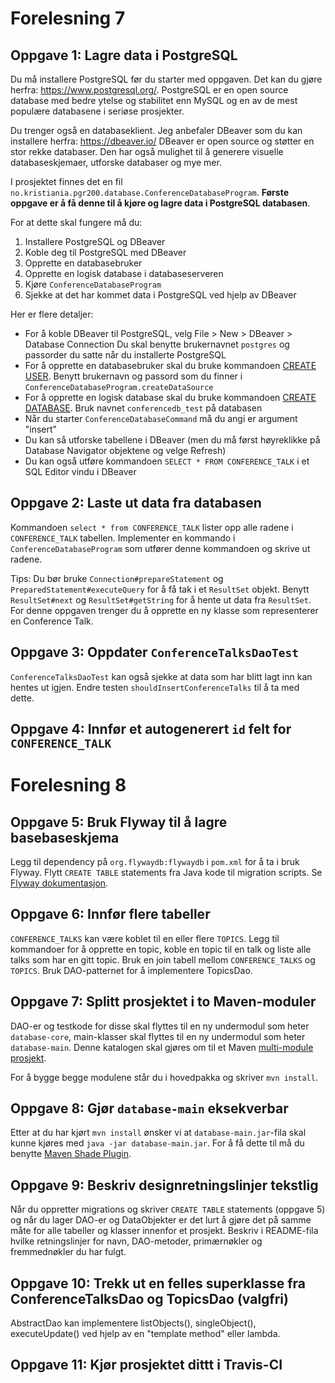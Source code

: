 
# Forelesning 7

## Oppgave 1: Lagre data i PostgreSQL


Du må installere PostgreSQL før du starter med oppgaven. Det kan du gjøre herfra: https://www.postgresql.org/. PostgreSQL er en open source database med bedre ytelse og stabilitet enn MySQL og en av de mest populære databasene i seriøse prosjekter.

Du trenger også en databaseklient. Jeg anbefaler DBeaver som du kan installere herfra: https://dbeaver.io/ DBeaver er open source og støtter en stor rekke databaser. Den har også mulighet til å generere visuelle databaseskjemaer, utforske databaser og mye mer.

I prosjektet finnes det en fil `no.kristiania.pgr200.database.ConferenceDatabaseProgram`. **Første oppgave er å få denne til å kjøre og lagre data i PostgreSQL databasen**.

For at dette skal fungere må du:

1. Installere PostgreSQL og DBeaver
2. Koble deg til PostgreSQL med DBeaver
3. Opprette en databasebruker
4. Opprette en logisk database i databaseserveren
5. Kjøre `ConferenceDatabaseProgram`
6. Sjekke at det har kommet data i PostgreSQL ved hjelp av DBeaver

Her er flere detaljer:

* For å koble DBeaver til PostgreSQL, velg File > New > DBeaver > Database Connection
  Du skal benytte brukernavnet `postgres` og passorder du satte når du installerte PostgreSQL
* For å opprette en databasebruker skal du bruke kommandoen [CREATE USER](https://www.postgresql.org/docs/current/static/sql-createuser.html).
  Benytt brukernavn og passord som du finner i `ConferenceDatabaseProgram.createDataSource`
* For å opprette en logisk database skal du bruke kommandoen [CREATE DATABASE](https://www.postgresql.org/docs/current/static/sql-createdatabase.html).
  Bruk navnet `conferencedb_test` på databasen
* Når du starter `ConferenceDatabaseCommand` må du angi er argument "insert"
* Du kan så utforske tabellene i DBeaver (men du må først høyreklikke på Database Navigator objektene og velge Refresh)
* Du kan også utføre kommandoen `SELECT * FROM CONFERENCE_TALK` i et SQL Editor vindu i DBeaver


## Oppgave 2: Laste ut data fra databasen

Kommandoen `select * from CONFERENCE_TALK` lister opp alle radene i `CONFERENCE_TALK` tabellen. Implementer en kommando i `ConferenceDatabaseProgram` som utfører denne kommandoen og skrive ut radene.

Tips: Du bør bruke `Connection#prepareStatement` og `PreparedStatement#executeQuery` for å få tak i et `ResultSet` objekt. Benytt `ResultSet#next` og `ResultSet#getString` for å hente ut data fra `ResultSet`.  For denne oppgaven trenger du å opprette en ny klasse som representerer en Conference Talk.


## Oppgave 3: Oppdater `ConferenceTalksDaoTest`

`ConferenceTalksDaoTest` kan også sjekke at data som har blitt lagt inn kan hentes ut igjen. Endre testen `shouldInsertConferenceTalks` til å ta med dette.

## Oppgave 4: Innfør et autogenerert `id` felt for `CONFERENCE_TALK`

# Forelesning 8

## Oppgave 5: Bruk Flyway til å lagre basebaseskjema

Legg til dependency på `org.flywaydb:flywaydb` i `pom.xml` for å ta i bruk Flyway. Flytt `CREATE TABLE` statements fra Java kode til migration scripts. Se [Flyway dokumentasjon](https://flywaydb.org/getstarted/firststeps/api).

## Oppgave 6: Innfør flere tabeller

`CONFERENCE_TALKS` kan være koblet til en eller flere `TOPICS`. Legg til kommandoer for å opprette en topic, koble en topic til en talk og liste alle talks som har en gitt topic. Bruk en join tabell mellom `CONFERENCE_TALKS` og `TOPICS`. Bruk DAO-patternet for å implementere TopicsDao.

## Oppgave 7: Splitt prosjektet i to Maven-moduler

DAO-er og testkode for disse skal flyttes til en ny undermodul som heter `database-core`, main-klasser skal flyttes til en ny undermodul som heter `database-main`. Denne katalogen skal gjøres om til et Maven [multi-module prosjekt](https://books.sonatype.com/mvnex-book/reference/multimodule.html).

For å bygge begge modulene står du i hovedpakka og skriver `mvn install`.

## Oppgave 8: Gjør `database-main` eksekverbar

Etter at du har kjørt `mvn install` ønsker vi at `database-main.jar`-fila skal kunne kjøres med `java -jar database-main.jar`. For å få dette til må du benytte [Maven Shade Plugin](https://maven.apache.org/plugins/maven-shade-plugin/examples/executable-jar.html).

## Oppgave 9: Beskriv designretningslinjer tekstlig

Når du oppretter migrations og skriver `CREATE TABLE` statements (oppgave 5) og når du lager DAO-er og DataObjekter er det lurt å gjøre det på samme måte for alle tabeller og klasser innenfor et prosjekt. Beskriv i README-fila hvilke retningslinjer for navn, DAO-metoder, primærnøkler og fremmednøkler du har fulgt.

## Oppgave 10: Trekk ut en felles superklasse fra ConferenceTalksDao og TopicsDao (valgfri)

AbstractDao kan implementere listObjects(), singleObject(), executeUpdate() ved hjelp av en "template method" eller lambda.

## Oppgave 11: Kjør prosjektet dittt i Travis-CI
